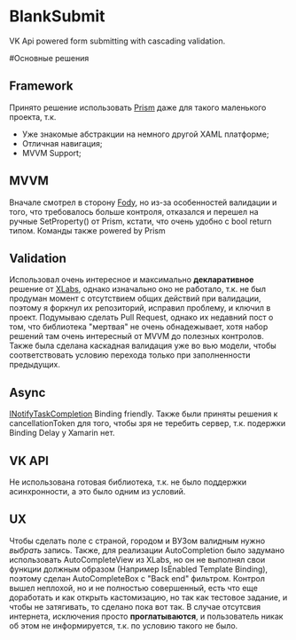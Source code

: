 # BlankSubmit
VK Api powered form submitting with cascading validation.

#Основные решения

## Framework
Принято решение использовать [Prism](https://github.com/PrismLibrary/Prism) даже для такого маленького проекта, т.к.
* Уже знакомые абстракции на немного другой XAML платформе;
* Отличная навигация;
* MVVM Support;

## MVVM
Вначале смотрел в сторону [Fody](https://github.com/Fody/PropertyChanged), но из-за особенностей валидации и того, что требовалось больше контроля, отказался и перешел на ручные SetProperty() от Prism, кстати, что очень удобно с bool return типом. Команды также powered by Prism

## Validation
Использовал очень интересное и максимально __декларативное__ решение от [XLabs](https://github.com/NEKIT-Boss/Xamarin-Forms-Labs/tree/master/src/Forms/XLabs.Forms/Validation), однако изначально оно не работало, т.к. не был продуман момент с отсутствием общих действий при валидации, поэтому я форкнул их репозиторий, исправил проблему, и ключил в проект. Подумываю сделать Pull Request, однако их недавний пост о том, что библиотека "мертвая" не очень обнадежывает, хотя набор решений там очень интересный от MVVM до полезных контролов.
Также была сделана каскадная валидация уже во вью модели, чтобы соответствовать условию перехода только при заполненности предыдущих.

## Async
[INotifyTaskCompletion](https://github.com/StephenCleary/AsyncEx) Binding friendly. Также были приняты решения к cancellationToken для того, чтобы зря не теребить сервер, т.к. подержки Binding Delay у Xamarin нет.

## VK API
Не использована готовая библиотека, т.к. не было поддержки асинхронности, а это было одним из условий.

## UX
Чтобы сделать поле с страной, городом и ВУЗом валидным нужно *выбрать* запись. Также, для реализации AutoCompletion было задумано использовать AutoCompleteView из XLabs, но он не выполнял свои функции должным образом (Например IsEnabled Template Binding), поэтому сделан AutoCompleteBox с "Back end" фильтром.
Контрол вышел неплохой, но и не полностью совершенный, есть что еще доработать и как открыть кастомизацию, но так как тестовое задание, и чтобы не затягивать, то сделано пока вот так.
В случае отсутсвия интернета, исключения просто __проглатываются__, и пользователь никак об этом не информируется, т.к. по условию такого не было.
